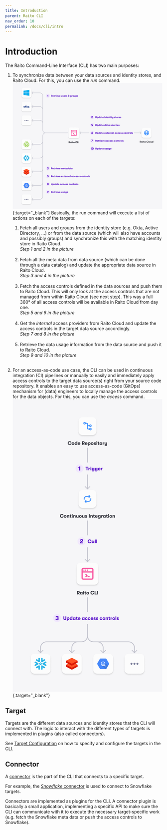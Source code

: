 ```yaml
---
title: Introduction
parent: Raito CLI
nav_order: 10
permalink: /docs/cli/intro
---
```

# Introduction
The Raito Command-Line Interface (CLI) has two main purposes:

1. To synchronize data between your data sources and identity stores, and Raito Cloud. For this, you can use the *run* command.
[![CLI GitOps Overview](/assets/images/raito-integration-overview.png)](/assets/images/raito-integration-overview.png){:target="_blank"}
Basically, the run command will execute a list of actions on each of the targets:
    1. Fetch all users and groups from the identity store (e.g. Okta, Active Directory, ...) or from the data source (which will also have accounts and possibly groups) and synchronize this with the matching identity store in Raito Cloud.<br>
    *Step 1 and 2 in the picture*<br><br>
    2. Fetch all the meta data from data source (which can be done through a data catalog) and update the appropriate data source in Raito Cloud.<br>
    *Step 3 and 4 in the picture*<br><br>
    3. Fetch the access controls defined in the data sources and push them to Raito Cloud. This will only look at the access controls that are not managed from within Raito Cloud (see next step). This way a full 360° of all access controls will be available in Raito Cloud from day one.<br>
    *Step 5 and 6 in the picture*<br><br>
    4. Get the *internal* access providers from Raito Cloud and update the access controls in the target data source accordingly.<br>
    *Step 7 and 8 in the picture*<br><br>
    5. Retrieve the data usage information from the data source and push it to Raito Cloud.<br>
    *Step 9 and 10 in the picture*<br><br>

1. For an access-as-code use case, the CLI can be used in continuous integration (CI) pipelines or manually to easily and immediately apply access controls to the target data source(s) right from your source code repository. It enables an easy to use access-as-code (GitOps) mechanism for (data) engineers to locally manage the access controls for the data objects. For this, you can use the *access* command.
[![CLI GitOps Overview](/assets/images/cli-gitops-overview.png)](/assets/images/cli-gitops-overview.png){:target="_blank"}

## Target
Targets are the different data sources and identity stores that the CLI will connect with. The logic to interact with the different types of targets is implemented in plugins (also called connectors).
 
See [Target Configuration](/docs/cli/configuration#targets) on how to specify and configure the targets in the CLI.

## Connector
A [connector](/docs/cli/connectors) is the part of the CLI that connects to a specific target.

For example, the [*Snowflake* connector](/docs/cli/connectors/snowflake) is used to connect to Snowflake targets.

Connectors are implemented as plugins for the CLI. A connector plugin is basically a small application, implementing a specific API to make sure the CLI can communicate with it to execute the necessary target-specific work (e.g. fetch the Snowflake meta data or push the access controls to Snowflake).
